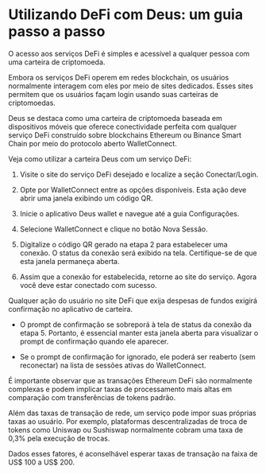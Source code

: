 # Utilizando DeFi com Deus: um guia passo a passo

O acesso aos serviços DeFi é simples e acessível a qualquer pessoa com uma carteira de criptomoeda.

Embora os serviços DeFi operem em redes blockchain, os usuários normalmente interagem com eles por meio de sites dedicados. Esses sites permitem que os usuários façam login usando suas carteiras de criptomoedas.

Deus se destaca como uma carteira de criptomoeda baseada em dispositivos móveis que oferece conectividade perfeita com qualquer serviço DeFi construído sobre blockchains Ethereum ou Binance Smart Chain por meio do protocolo aberto WalletConnect.

Veja como utilizar a carteira Deus com um serviço DeFi:

1. Visite o site do serviço DeFi desejado e localize a seção Conectar/Login.

2. Opte por WalletConnect entre as opções disponíveis. Esta ação deve abrir uma janela exibindo um código QR.

3. Inicie o aplicativo Deus wallet e navegue até a guia Configurações.

4. Selecione WalletConnect e clique no botão Nova Sessão.

5. Digitalize o código QR gerado na etapa 2 para estabelecer uma conexão. O status da conexão será exibido na tela. Certifique-se de que esta janela permaneça aberta.

6. Assim que a conexão for estabelecida, retorne ao site do serviço. Agora você deve estar conectado com sucesso.

Qualquer ação do usuário no site DeFi que exija despesas de fundos exigirá confirmação no aplicativo de carteira.

- O prompt de confirmação se sobreporá à tela de status da conexão da etapa 5. Portanto, é essencial manter esta janela aberta para visualizar o prompt de confirmação quando ele aparecer.

- Se o prompt de confirmação for ignorado, ele poderá ser reaberto (sem reconectar) na lista de sessões ativas do WalletConnect.

É importante observar que as transações Ethereum DeFi são normalmente complexas e podem implicar taxas de processamento mais altas em comparação com transferências de tokens padrão.

Além das taxas de transação de rede, um serviço pode impor suas próprias taxas ao usuário. Por exemplo, plataformas descentralizadas de troca de tokens como Uniswap ou Sushiswap normalmente cobram uma taxa de 0,3% pela execução de trocas.

Dados esses fatores, é aconselhável esperar taxas de transação na faixa de US$ 100 a US$ 200.